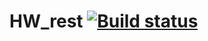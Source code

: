 # HW_rest [![Build status](https://ci.appveyor.com/api/projects/status/2qrxf3iq3pc2s90b?svg=true)](https://ci.appveyor.com/project/yuegeini/hw-rest)
